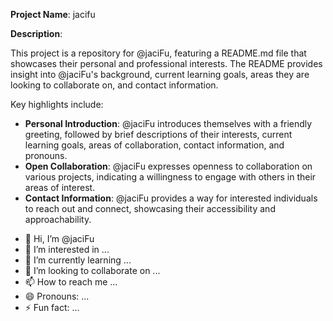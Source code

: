 **Project Name**: jacifu

**Description**:

This project is a repository for @jaciFu, featuring a README.md file that showcases their personal and professional interests. The README provides insight into @jaciFu's background, current learning goals, areas they are looking to collaborate on, and contact information. 

Key highlights include:

* **Personal Introduction**: @jaciFu introduces themselves with a friendly greeting, followed by brief descriptions of their interests, current learning goals, areas of collaboration, contact information, and pronouns. 
* **Open Collaboration**: @jaciFu expresses openness to collaboration on various projects, indicating a willingness to engage with others in their areas of interest. 
* **Contact Information**: @jaciFu provides a way for interested individuals to reach out and connect, showcasing their accessibility and approachability.
- 👋 Hi, I’m @jaciFu
- 👀 I’m interested in ...
- 🌱 I’m currently learning ...
- 💞️ I’m looking to collaborate on ...
- 📫 How to reach me ...
- 😄 Pronouns: ...
- ⚡ Fun fact: ...

<!---
jaciFu/jaciFu is a ✨ special ✨ repository because its `README.md` (this file) appears on your GitHub profile.
You can click the Preview link to take a look at your changes.
--->
